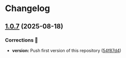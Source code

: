 # Changelog

## [1.0.7](https://github.com/julienpoirou/vagrant-docker-networks-manager/compare/v1.0.6...v1.0.7) (2025-08-18)


### Corrections 🐛

* **version:** Push first version of this repository ([54f87d4](https://github.com/julienpoirou/vagrant-docker-networks-manager/commit/54f87d41f137cbe53098f80c8168d68d30fcdd72))
